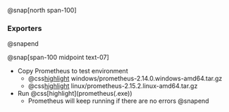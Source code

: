 @snap[north span-100]
### Exporters
@snapend

@snap[span-100 midpoint text-07]
- Copy Prometheus to test environment
  - @css[highlight](Windows:) windows/prometheus-2.14.0.windows-amd64.tar.gz
  - @css[highlight](Mac:) linux/prometheus-2.15.2.linux-amd64.tar.gz
- Run @css[highlight](prometheus(.exe&#41;)
  - Prometheus will keep running if there are no errors
@snapend